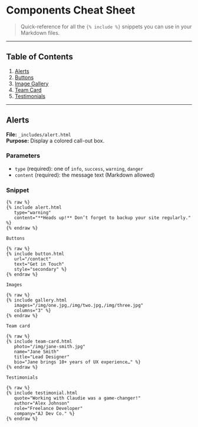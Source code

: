 # Components Cheat Sheet

> Quick-reference for all the `{% include %}` snippets you can use in your Markdown files.

---

## Table of Contents

1. [Alerts](#alerts)  
2. [Buttons](#buttons)  
3. [Image Gallery](#image-gallery)  
4. [Team Card](#team-card)  
5. [Testimonials](#testimonials)  

---

## Alerts

**File:** `_includes/alert.html`  
**Purpose:** Display a colored call-out box.

### Parameters

- `type` (required): one of `info`, `success`, `warning`, `danger`  
- `content` (required): the message text (Markdown allowed)

### Snippet

```liquid
{% raw %}
{% include alert.html
   type="warning"
   content="**Heads up!** Don’t forget to backup your site regularly." %}
{% endraw %}

Buttons

{% raw %}
{% include button.html
   url="/contact"
   text="Get in Touch"
   style="secondary" %}
{% endraw %}

Images

{% raw %}
{% include gallery.html
   images="/img/one.jpg,/img/two.jpg,/img/three.jpg"
   columns="3" %}
{% endraw %}

Team card

{% raw %}
{% include team-card.html
   photo="/img/jane-smith.jpg"
   name="Jane Smith"
   title="Lead Designer"
   bio="Jane brings 10+ years of UX experience…" %}
{% endraw %}

Testimonials

{% raw %}
{% include testimonial.html
   quote="Working with Claudie was a game-changer!"
   author="Alex Johnson"
   role="Freelance Developer"
   company="AJ Dev Co." %}
{% endraw %}
